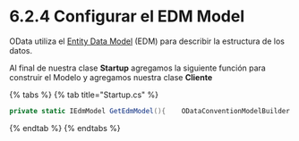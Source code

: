 # 6.2.4 Configurar el EDM Model

OData utiliza el [Entity Data Model](https://docs.microsoft.com/es-es/dotnet/framework/data/adonet/entity-data-model) \(EDM\) para describir la estructura de los datos.

Al final de nuestra clase **Startup** agregamos la siguiente función para construir el Modelo y agregamos nuestra clase **Cliente**

{% tabs %}
{% tab title="Startup.cs" %}
```csharp
private static IEdmModel GetEdmModel(){    ODataConventionModelBuilder builder = new ODataConventionModelBuilder();    builder.EntitySet<Cliente>("Clientes");    return builder.GetEdmModel();}
```
{% endtab %}
{% endtabs %}

